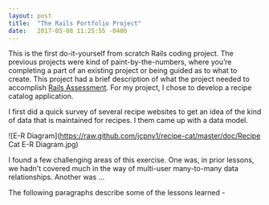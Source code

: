 ```yaml
---
layout: post
title:  "The Rails Portfolio Project"
date:   2017-05-08 11:25:55 -0400
---
```


This is the first do-it-yourself from scratch Rails coding project. The previous projects were kind of paint-by-the-numbers, where you’re completing a part of an existing project or being guided as to what to create. This project had a brief description of what the project needed to accomplish [Rails Assessment](https://learn.co/lessons/rails-assessment). For my project, I chose to develop a recipe catalog application.

I first did a quick survey of several recipe websites to get an idea of the kind of data that is maintained for recipes. I them came up with a data model.

![E-R Diagram](https://raw.github.com/jcpny1/recipe-cat/master/doc/Recipe Cat E-R Diagram.jpg)

I found a few challenging areas of this exercise. One was, in prior lessons, we hadn't covered much in the way of multi-user many-to-many data relationships. Another was ...

The following paragraphs describe some of the lessons learned -

